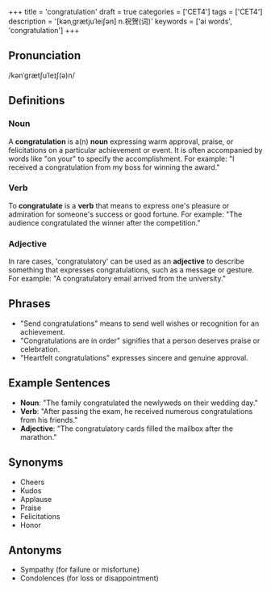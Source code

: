 +++
title = 'congratulation'
draft = true
categories = ['CET4']
tags = ['CET4']
description = '[kənˌgrætjuˈlei∫ən] n.祝贺(词)'
keywords = ['ai words', 'congratulation']
+++

## Pronunciation
/kənˈɡrætʃuˈleɪʃ(ə)n/

## Definitions
### Noun
A **congratulation** is a(n) **noun** expressing warm approval, praise, or felicitations on a particular achievement or event. It is often accompanied by words like "on your" to specify the accomplishment. For example: "I received a congratulation from my boss for winning the award."

### Verb
To **congratulate** is a **verb** that means to express one's pleasure or admiration for someone's success or good fortune. For example: "The audience congratulated the winner after the competition."

### Adjective
In rare cases, 'congratulatory' can be used as an **adjective** to describe something that expresses congratulations, such as a message or gesture. For example: "A congratulatory email arrived from the university."

## Phrases
- "Send congratulations" means to send well wishes or recognition for an achievement.
- "Congratulations are in order" signifies that a person deserves praise or celebration.
- "Heartfelt congratulations" expresses sincere and genuine approval.

## Example Sentences
- **Noun**: "The family congratulated the newlyweds on their wedding day."
- **Verb**: "After passing the exam, he received numerous congratulations from his friends."
- **Adjective**: "The congratulatory cards filled the mailbox after the marathon."

## Synonyms
- Cheers
- Kudos
- Applause
- Praise
- Felicitations
- Honor

## Antonyms
- Sympathy (for failure or misfortune)
- Condolences (for loss or disappointment)
